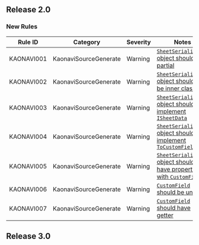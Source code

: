 ## Release 2.0

### New Rules

Rule ID | Category | Severity | Notes
--------|----------|----------|-------
KAONAVI001 | KaonaviSourceGenerate | Warning | [`SheetSerializable` object should be partial](../../docs/analyzer/KAONAVI001.md)
KAONAVI002 | KaonaviSourceGenerate | Warning | [`SheetSerializable` object should not be inner class](../../docs/analyzer/KAONAVI002.md)
KAONAVI003 | KaonaviSourceGenerate | Warning | [`SheetSerializable` object should implement `ISheetData`](../../docs/analyzer/KAONAVI003.md)
KAONAVI004 | KaonaviSourceGenerate | Warning | [`SheetSerializable` object should not implement `ToCustomFields()`](../../docs/analyzer/KAONAVI004.md)
KAONAVI005 | KaonaviSourceGenerate | Warning | [`SheetSerializable` object should have property with `CustomField`](../../docs/analyzer/KAONAVI005.md)
KAONAVI006 | KaonaviSourceGenerate | Warning | [`CustomField` should be unique](../../docs/analyzer/KAONAVI006.md)
KAONAVI007 | KaonaviSourceGenerate | Warning | [`CustomField` should have getter](../../docs/analyzer/KAONAVI007.md)

## Release 3.0
